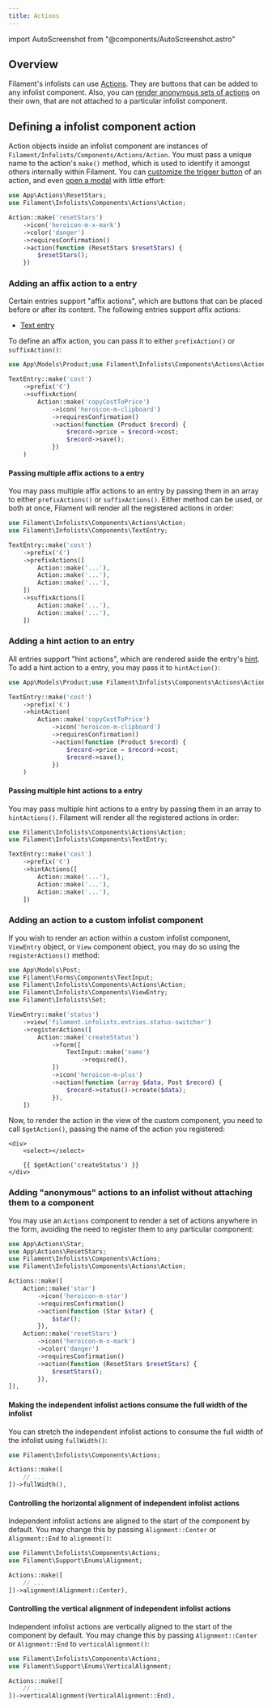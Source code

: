 ```yaml
---
title: Actions
---
```

import AutoScreenshot from "@components/AutoScreenshot.astro"

## Overview

Filament's infolists can use [Actions](../actions). They are buttons that can be added to any infolist component. Also, you can [render anonymous sets of actions](#adding-anonymous-actions-to-an-infolist-without-attaching-them-to-a-component) on their own, that are not attached to a particular infolist component.

## Defining a infolist component action

Action objects inside an infolist component are instances of `Filament/Infolists/Components/Actions/Action`. You must pass a unique name to the action's `make()` method, which is used to identify it amongst others internally within Filament. You can [customize the trigger button](../actions/trigger-button) of an action, and even [open a modal](../actions/modals) with little effort:

```php
use App\Actions\ResetStars;
use Filament\Infolists\Components\Actions\Action;

Action::make('resetStars')
    ->icon('heroicon-m-x-mark')
    ->color('danger')
    ->requiresConfirmation()
    ->action(function (ResetStars $resetStars) {
        $resetStars();
    })
```

### Adding an affix action to a entry

Certain entries support "affix actions", which are buttons that can be placed before or after its content. The following entries support affix actions:

- [Text entry](entries/text-entry)

To define an affix action, you can pass it to either `prefixAction()` or `suffixAction()`:

```php
use App\Models\Product;use Filament\Infolists\Components\Actions\Action;use Filament\Infolists\Components\TextEntry;

TextEntry::make('cost')
    ->prefix('€')
    ->suffixAction(
        Action::make('copyCostToPrice')
            ->icon('heroicon-m-clipboard')
            ->requiresConfirmation()
            ->action(function (Product $record) {
                $record->price = $record->cost;
                $record->save();
            })
    )
```

<AutoScreenshot name="infolists/entries/actions/suffix" alt="Text entry with suffix action" version="3.x" />

#### Passing multiple affix actions to a entry

You may pass multiple affix actions to an entry by passing them in an array to either `prefixActions()` or `suffixActions()`. Either method can be used, or both at once, Filament will render all the registered actions in order:

```php
use Filament\Infolists\Components\Actions\Action;
use Filament\Infolists\Components\TextEntry;

TextEntry::make('cost')
    ->prefix('€')
    ->prefixActions([
        Action::make('...'),
        Action::make('...'),
        Action::make('...'),
    ])
    ->suffixActions([
        Action::make('...'),
        Action::make('...'),
    ])
```

### Adding a hint action to an entry

All entries support "hint actions", which are rendered aside the entry's [hint](entries/getting-started#adding-a-hint-next-to-the-label). To add a hint action to a entry, you may pass it to `hintAction()`:

```php
use App\Models\Product;use Filament\Infolists\Components\Actions\Action;use Filament\Infolists\Components\TextEntry;

TextEntry::make('cost')
    ->prefix('€')
    ->hintAction(
        Action::make('copyCostToPrice')
            ->icon('heroicon-m-clipboard')
            ->requiresConfirmation()
            ->action(function (Product $record) {
                $record->price = $record->cost;
                $record->save();
            })
    )
```

<AutoScreenshot name="infolists/entries/actions/hint" alt="Text entry with hint action" version="3.x" />

#### Passing multiple hint actions to a entry

You may pass multiple hint actions to a entry by passing them in an array to `hintActions()`. Filament will render all the registered actions in order:

```php
use Filament\Infolists\Components\Actions\Action;
use Filament\Infolists\Components\TextEntry;

TextEntry::make('cost')
    ->prefix('€')
    ->hintActions([
        Action::make('...'),
        Action::make('...'),
        Action::make('...'),
    ])
```

### Adding an action to a custom infolist component

If you wish to render an action within a custom infolist component, `ViewEntry` object, or `View` component object, you may do so using the `registerActions()` method:

```php
use App\Models\Post;
use Filament\Forms\Components\TextInput;
use Filament\Infolists\Components\Actions\Action;
use Filament\Infolists\Components\ViewEntry;
use Filament\Infolists\Set;

ViewEntry::make('status')
    ->view('filament.infolists.entries.status-switcher')
    ->registerActions([
        Action::make('createStatus')
            ->form([
                TextInput::make('name')
                    ->required(),
            ])
            ->icon('heroicon-m-plus')
            ->action(function (array $data, Post $record) {
                $record->status()->create($data);
            }),
    ])
```

Now, to render the action in the view of the custom component, you need to call `$getAction()`, passing the name of the action you registered:

```blade
<div>
    <select></select>
    
    {{ $getAction('createStatus') }}
</div>
```

### Adding "anonymous" actions to an infolist without attaching them to a component

You may use an `Actions` component to render a set of actions anywhere in the form, avoiding the need to register them to any particular component:

```php
use App\Actions\Star;
use App\Actions\ResetStars;
use Filament\Infolists\Components\Actions;
use Filament\Infolists\Components\Actions\Action;

Actions::make([
    Action::make('star')
        ->icon('heroicon-m-star')
        ->requiresConfirmation()
        ->action(function (Star $star) {
            $star();
        }),
    Action::make('resetStars')
        ->icon('heroicon-m-x-mark')
        ->color('danger')
        ->requiresConfirmation()
        ->action(function (ResetStars $resetStars) {
            $resetStars();
        }),
]),
```

<AutoScreenshot name="infolists/layout/actions/anonymous/simple" alt="Anonymous actions" version="3.x" />

#### Making the independent infolist actions consume the full width of the infolist

You can stretch the independent infolist actions to consume the full width of the infolist using `fullWidth()`:

```php
use Filament\Infolists\Components\Actions;

Actions::make([
    // ...
])->fullWidth(),
```

<AutoScreenshot name="infolists/layout/actions/anonymous/full-width" alt="Anonymous actions consuming the full width" version="3.x" />

#### Controlling the horizontal alignment of independent infolist actions

Independent infolist actions are aligned to the start of the component by default. You may change this by passing `Alignment::Center` or `Alignment::End` to `alignment()`:

```php
use Filament\Infolists\Components\Actions;
use Filament\Support\Enums\Alignment;

Actions::make([
    // ...
])->alignment(Alignment::Center),
```

<AutoScreenshot name="infolists/layout/actions/anonymous/horizontally-aligned-center" alt="Anonymous actions horizontally aligned to the center" version="3.x" />

#### Controlling the vertical alignment of independent infolist actions

Independent infolist actions are vertically aligned to the start of the component by default. You may change this by passing `Alignment::Center` or `Alignment::End` to `verticalAlignment()`:

```php
use Filament\Infolists\Components\Actions;
use Filament\Support\Enums\VerticalAlignment;

Actions::make([
    // ...
])->verticalAlignment(VerticalAlignment::End),
```

<AutoScreenshot name="infolists/layout/actions/anonymous/vertically-aligned-end" alt="Anonymous actions vertically aligned to the end" version="3.x" />
